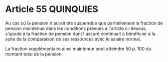 # Article 55 QUINQUIES

Au cas où la pension n'aurait été suspendue que partiellement la fraction de pension maintenue dans les conditions prévues à l'article ci-dessus, s'ajoute à la fraction de pension dont l'assuré continuait à bénéficier à la suite de la comparaison de ses ressources avec le salaire normal.

La fraction supplémentaire ainsi maintenue peut atteindre 50 p. 100 du montant total de la pension.
